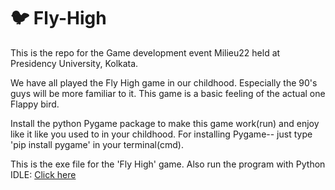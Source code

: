 # :bird: Fly-High
This is the repo for the Game development event Milieu22 held at Presidency University, Kolkata. 

We have all played the Fly High game in our childhood. Especially the 90's guys will be more familiar to it. This game is a basic feeling of the actual one Flappy bird.

Install the python Pygame package to make this game work(run) and enjoy like it like you used to in your childhood. For installing Pygame-- just type 'pip install pygame' in your terminal(cmd).

This is the exe file for the 'Fly High' game. Also run the program with Python IDLE:
[Click here](https://drive.google.com/file/d/1c8yAA69TrIFCoeFMZPAZdxg3V63ST-xf/view)
